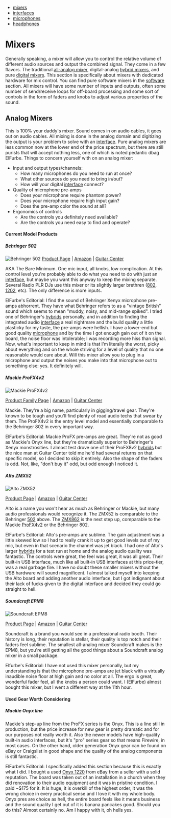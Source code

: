  - [mixers](#mixers)
  - [interfaces](#interfaces)
  - [microphones](#microphones)
  - [headphones](#headphones)

# Mixers
Generally speaking, a mixer will allow you to control the relative volume of different audio sources and output the combined signal. They come in a few flavors. The traditional [all-analog mixer](#analog-mixers), digital-analog [hybrid mixers](#hybrid-mixers), and pure [digital mixers](#digital-mixers). This section is specifically about mixers with dedicated hardware for mix control. You can find pure software mixers in the [software](software.md) section. All mixers will have some number of inputs and outputs, often some number of send/receive loops for off-board processing and some sort of controls in the form of faders and knobs to adjust various properties of the sound.

## Analog Mixers
This is 100% your daddy's mixer. Sound comes in on audio cables, it goes out on audio cables. All mixing is done in the analog domain and digitizing the output is your problem to solve with an [interface](#interfaces). Pure analog mixers are less common now at the lower end of the price spectrum, but there are still purists that will accept nothing less, one of which is noted pedantic dbag ElFurbe. Things to concern yourself with on an analog mixer:
 - Input and output types/channels:
   - How many microphones do you need to run at once?
   - What other sources do you need to bring in/out?
   - How will your digital [interface](#interfaces) connect?
 - Quality of microphone pre-amps
   - Does your microphone require phantom power?
   - Does your microphone require high input gain?
   - Does the pre-amp color the sound at all?
 - Ergonomics of controls
   - Are the controls you definitely need available?
   - Are the controls you need easy to find and operate?

#### Current Model Products

##### Behringer 502
![Behringer 502](https://media.music-group.com/media/PLM/data/images/products/P0576/1800Wx1800H/502_P0576_Right_L.png?)
[Product Page](http://www.music-group.com/Categories/Behringer/Mixers/Analog-Mixers/502/p/P0576) |
[Amazon](https://smile.amazon.com/Behringer-502-BEHRINGER-XENYX/dp/B000J5UEGQ) | [Guitar Center](http://www.guitarcenter.com/Behringer/Xenyx-502-Mixer.gc)

AKA The Bare Minimum. One mic input, all knobs, low complication. At this control level you're probably able to do what you need to do with just an [interface](#interfaces), but maybe you want this anyway to keep the mixing separate. Several Radio PLR DJs use this mixer or its slightly larger brethren ([802](http://www.music-group.com/Categories/Behringer/Mixers/Analog-Mixers/802/p/P0575), [1202](http://www.music-group.com/Categories/Behringer/Mixers/Analog-Mixers/1202/p/P0573), etc). The only difference is more inputs.

ElFurbe's Editorial: I find the sound of Behringer Xenyx microphone pre-amps abhorrent. They have what Behringer refers to as a "vintage British" sound which seems to mean "muddy, noisy, and mid-range spiked". I tried one of Behringer's [hybrids](#hybrid-mixers) personally, and in addition to finding the integrated audio [interface](#interfaces) a real nightmare and the build quality a little plasticky for my taste, the pre-amps were hellish. I have a lower-end but good quality [microphone](#microphones) and by the time I got enough gain out of it on the board, the noise floor was intolerable; I was recording more hiss than signal. Now, what's important to keep in mind is that I'm literally the worst, picky about everything and on the whole striving for a level of quality that no one reasonable would care about. Will this mixer allow you to plug in a microphone and output the noises you make into that microphone out to something else: yes. It definitely will.

##### Mackie ProFX4v2
![Mackie ProFX4v2](https://images-na.ssl-images-amazon.com/images/I/91xjLU2FcDL._SL1500_.jpg)

[Product Family Page](http://mackie.com/products/profxv2-series) | [Amazon](https://smile.amazon.com/Mackie-PROFX4V2-4-Channel-Compact-Effects/dp/B00VUU702A/) | [Guitar Center](http://www.guitarcenter.com/Mackie/ProFX4v2-4-Channel-Professional-FX-Mixer.gc)

Mackie. They're a big name, particularly in gigging/travel gear. They're known to be tough and you'll find plenty of road audio techs that swear by them. The ProFX4v2 is the entry level model and essentially comparable to the Behringer 802 in every important way.

ElFurbe's Editorial: Mackie ProFX pre-amps are great. They're not as good as Mackie's Onyx line, but they're dramatically superior to Behringer's Xenyx monstrosities. I almost test drove one of their ProFX8v2 [hybrids](#hybrid-mixers) but the nice man at Guitar Center told me he'd had several returns on that specific model, so I decided to skip it entirely. Also the shape of the faders is odd. Not, like, "don't buy it" odd, but odd enough I noticed it.

##### Alto ZMX52
![Alto ZMX52](https://www.altoproaudio.com/images/products/ZMX52_ANGLE_WEB.jpg)

[Product Page](https://www.altoproaudio.com/products/zmx52) | [Amazon](https://smile.amazon.com/Alto-Professional-ZMX52-5-Channel-Channel/dp/B004TM31QK/) | [Guitar Center](http://www.guitarcenter.com/Alto/Zephyr-Series-ZMX52-5-Channel-Compact-Mixer.gc)


Alto is a name you won't hear as much as Behringer or Mackie, but many audio professionals would recognize it. The ZMX52 is comparable to the Behringer [502](#behringer-502) above. The [ZMX862](ZMXhttps://www.altoproaudio.com/products/zmx862) is the next step up, comparable to the Mackie [ProFX4v2](#mackie-profx4v2) or the Behringer 802.

ElFurbe's Editorial: Alto's pre-amps are sublime. The gain adjustment was a little skewed low so I had to really crank it up to get good levels out of my mic, but even in that scenario the channel was jet black. I had one of Alto's larger [hybrids](#hybrid-mixers) for a test run at home and the analog audio quality was fantastic. The controls were great, the feel was great, it was all great. Their built-in USB interface, much like all built-in USB interfaces at this price-tier, was a real garbage fire. I have no doubt these smaller mixers without the USB hardware will sound magnificent. I almost talked myself into keeping the Alto board and adding another audio interface, but I got indignant about their lack of fucks given to the digital interface and decided they could go straight to hell.

##### Soundcraft EPM8
![Soundcraft EPM8](https://adn.harmanpro.com/product_attachments/product_attachments/1985_1422315863/EPM8-Top_original.jpg)

[Product Page](https://www.soundcraft.com/en/products/epm8) | [Amazon](https://smile.amazon.com/Soundcraft-High-Performance-8-channel-Audio-Mixer/dp/B003TSEFKG/) | [Guitar Center](http://www.guitarcenter.com/Soundcraft/EPM8-8-Channel-Multi-format-Mixer.gc)

Soundcraft is a brand you would see in a professional radio booth. Their history is long, their reputation is stellar, their quality is top notch and their faders feel sublime. The smallest all-analog mixer Soundcraft makes is the EPM8, but you're still getting all the good things about a Soundcraft analog mixer in a small package.

Elfurbe's Editorial: I have not used this mixer personally, but my understanding is that the microphone pre-amps are jet black with a virtually inaudible noise floor at high gain and no color at all. The ergo is great, wonderful fader feel, all the knobs a person could want. I (ElFurbe) almost bought this mixer, but I went a different way at the 11th hour.

#### Used Gear Worth Considering

##### Mackie Onyx line
Mackie's step-up line from the ProFX series is the Onyx. This is a line still in production, but the price increase for new gear is pretty dramatic and for our purposes not really worth it. Also the newer models have high-quality built-in audio interfaces, but it's "pro" series gear so that means Firewire, in most cases. On the other hand, older generation Onyx gear can be found on eBay or Craigslist in good shape and the quality of the analog components is still fantastic.

ElFurbe's Editorial: I specifically added this section because this is exactly what I did. I bought a used [Onyx 1220](http://www.musiciansfriend.com/pro-audio/mackie-onyx-1220-12-channel-mixer) from eBay from a seller with a solid reputation. The board was taken out of an installation in a church when they did renovation to their audio equipment and it was in pristine condition. I paid ~$175 for it. It is huge, it is overkill of the highest order, it was the wrong choice in every practical sense and I love it with my whole body. Onyx pres are choice as hell, the entire board feels like it means business and the sound quality I get out of it is banana pancakes good. Should you do this? Almost certainly no. Am I happy with it, oh hells yes.
